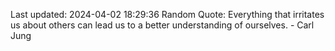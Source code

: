 Last updated: 2024-04-02 18:29:36
Random Quote: Everything that irritates us about others can lead us to a better understanding of ourselves. - Carl Jung